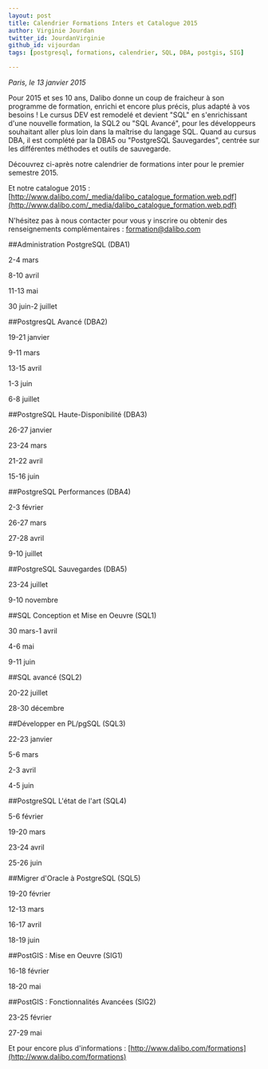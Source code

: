 ```yaml
---
layout: post
title: Calendrier Formations Inters et Catalogue 2015 
author: Virginie Jourdan
twitter_id: JourdanVirginie
github_id: vijourdan
tags: [postgresql, formations, calendrier, SQL, DBA, postgis, SIG]

---
```

*Paris, le 13 janvier 2015*

Pour 2015 et ses 10 ans, Dalibo donne un coup de fraicheur à son programme de formation, enrichi et encore plus précis, plus adapté à vos besoins ! Le cursus DEV est remodelé et devient "SQL" en s'enrichissant d'une nouvelle formation, la SQL2 ou "SQL Avancé", pour les développeurs souhaitant aller plus loin dans la maîtrise du langage SQL.
Quand au cursus DBA, il est complété par la DBA5 ou "PostgreSQL Sauvegardes", centrée sur les différentes méthodes et outils de sauvegarde.

Découvrez ci-après notre calendrier de formations inter pour le premier semestre 2015.

Et notre catalogue 2015 : [http://www.dalibo.com/_media/dalibo_catalogue_formation.web.pdf](http://www.dalibo.com/_media/dalibo_catalogue_formation.web.pdf)


<!--MORE-->


N'hésitez pas à nous contacter pour vous y inscrire ou obtenir des renseignements complémentaires : [formation@dalibo.com](formation@dalibo.com)

##Administration PostgreSQL (DBA1)

2-4 mars 

8-10 avril 

11-13 mai 

30 juin-2 juillet 

##PostgresQL Avancé (DBA2)

19-21 janvier 

9-11 mars 

13-15 avril 

1-3 juin 

6-8 juillet 

##PostgreSQL Haute-Disponibilité (DBA3)

26-27 janvier 

23-24 mars 

21-22 avril 

15-16 juin 

##PostgreSQL Performances (DBA4)

2-3 février 

26-27 mars 

27-28 avril 

9-10 juillet

##PostgreSQL Sauvegardes (DBA5)

23-24 juillet

9-10 novembre

##SQL Conception et Mise en Oeuvre (SQL1)

30 mars-1 avril 

4-6 mai 

9-11 juin 

##SQL avancé (SQL2)

20-22 juillet

28-30 décembre

##Développer en PL/pgSQL (SQL3)

22-23 janvier 

5-6 mars 

2-3 avril 

4-5 juin 

##PostgreSQL L'état de l'art (SQL4)

5-6 février 

19-20 mars 

23-24 avril 

25-26 juin

##Migrer d'Oracle à PostgreSQL (SQL5)

19-20 février 

12-13 mars 

16-17 avril

18-19 juin

##PostGIS : Mise en Oeuvre (SIG1)

16-18 février 

18-20 mai 

##PostGIS : Fonctionnalités Avancées (SIG2)

23-25 février 

27-29 mai 

Et pour encore plus d'informations : [http://www.dalibo.com/formations](http://www.dalibo.com/formations)
